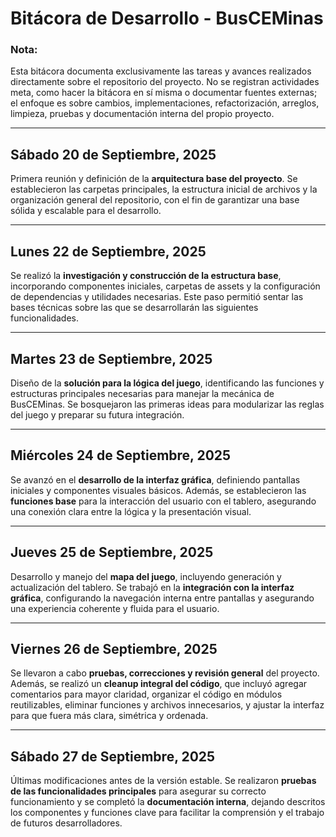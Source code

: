 # Bitácora de Desarrollo - BusCEMinas  

### Nota:  
Esta bitácora documenta exclusivamente las tareas y avances realizados directamente sobre el repositorio del proyecto. No se registran actividades meta, como hacer la bitácora en sí misma o documentar fuentes externas; el enfoque es sobre cambios, implementaciones, refactorización, arreglos, limpieza, pruebas y documentación interna del propio proyecto.  

---

## Sábado 20 de Septiembre, 2025  
Primera reunión y definición de la **arquitectura base del proyecto**. Se establecieron las carpetas principales, la estructura inicial de archivos y la organización general del repositorio, con el fin de garantizar una base sólida y escalable para el desarrollo.  

---

## Lunes 22 de Septiembre, 2025  
Se realizó la **investigación y construcción de la estructura base**, incorporando componentes iniciales, carpetas de assets y la configuración de dependencias y utilidades necesarias. Este paso permitió sentar las bases técnicas sobre las que se desarrollarán las siguientes funcionalidades.  

---

## Martes 23 de Septiembre, 2025  
Diseño de la **solución para la lógica del juego**, identificando las funciones y estructuras principales necesarias para manejar la mecánica de BusCEMinas. Se bosquejaron las primeras ideas para modularizar las reglas del juego y preparar su futura integración.  

---

## Miércoles 24 de Septiembre, 2025  
Se avanzó en el **desarrollo de la interfaz gráfica**, definiendo pantallas iniciales y componentes visuales básicos. Además, se establecieron las **funciones base** para la interacción del usuario con el tablero, asegurando una conexión clara entre la lógica y la presentación visual.  

---

## Jueves 25 de Septiembre, 2025  
Desarrollo y manejo del **mapa del juego**, incluyendo generación y actualización del tablero. Se trabajó en la **integración con la interfaz gráfica**, configurando la navegación interna entre pantallas y asegurando una experiencia coherente y fluida para el usuario.  

---

## Viernes 26 de Septiembre, 2025  
Se llevaron a cabo **pruebas, correcciones y revisión general** del proyecto. Además, se realizó un **cleanup integral del código**, que incluyó agregar comentarios para mayor claridad, organizar el código en módulos reutilizables, eliminar funciones y archivos innecesarios, y ajustar la interfaz para que fuera más clara, simétrica y ordenada.  

---

## Sábado 27 de Septiembre, 2025  
Últimas modificaciones antes de la versión estable. Se realizaron **pruebas de las funcionalidades principales** para asegurar su correcto funcionamiento y se completó la **documentación interna**, dejando descritos los componentes y funciones clave para facilitar la comprensión y el trabajo de futuros desarrolladores.  
